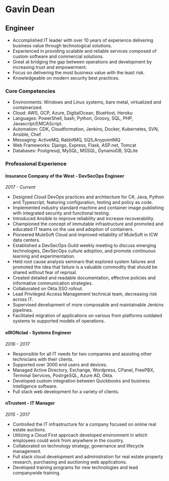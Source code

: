 # Gavin Dean
## Engineer


- Accomplished IT leader with over 10 years of experience delivering business value through technological solutions.
- Experienced in providing scalable and reliable services composed of custom software and commercial solutions. 
- Great at bridging the gap between operations and development by increasing trust and empowerment.
- Focus on delivering the most business value with the least risk.
- Knowledgeable on modern security best practices.

### Core Competencies

- Environments: Windows and Linux systems, bare metal, virtualized and containerized. 
- Cloud: AWS, GCP, Azure, DigitalOcean, BlueHost, Heroku
- Languages: PowerShell, bash, Python, Groovy, SQL, PHP, Javascript/EMCAScript.
- Automation: CDK, Cloudformation, Jenkins, Docker, Kubernetes, SVN, Ansible, Chef 
- Messaging: ActiveMQ, RabbitMQ, SQS,AnypointMQ
- Web Frameworks: Django, Express, Flask, ASP.net, Tomcat
- Databases: Postgresql, MySQL, MSSQL, DynamoDB, SQLite

### Professional Experience
#### Insurance Company of the West - DevSecOps Engineer

*2017 - Current*
- Designed Cloud DevOps practices and architecture for C#, Java, Python and Typescript, featuring configuration, testing and policy as code.
- Implemented industry standard machine and container image publishing with integrated security and functional testing.
- Introduced Ansible to improve reliability and increase recoverability.
- Championed the concept of immutable infrastructure and promoted and educated IT
teams on the use and adoption of containers.
- Pioneered MuleSoft Cloud and improved reliability of MuleSoft in ICW data centers.
- Established a DevSecOps Guild weekly meeting to discuss emerging technologies,
DevSecOps culture adoption, and promote continuous learning and experimentation.
- Held root cause analysis seminars that explored system failures and promoted the idea
that failure is a valuable commodity that should be shared without fear of reprisal.
- Created detailed and readable documentation, effective policies and informative
communication strategies.
- Collaborated on Okta SSO rollout.
- Lead Privileged Access Management technical team, decreasing risk across IT.
- Supervised development of more composable and maintainable Jenkins pipelines.
- Facilitated migration of applications on various from platforms outdated systems to
supported models of operations.

#### eIRONclad - Systems Engineer

*2016 - 2017*
- Responsible for all IT needs for two companies and assisting other technicians with their clients.
- Supported over 3000 end users and devices.
- Managed Active Directory, Exchange, Wordpress, CPanel, FreePBX, Terminal
Services, PostrgeSQL, Azure AD, Okta.
- Developed custom integration between Quickbooks and business intelligence software.
- Full stack web development for a variety of clients.

#### nTrustent - IT Manager

*2015 - 2017*

- Controlled the IT infrastructure for a company focused on online real estate auctions.
- Utilizing a Cloud First approach developed environment in which employees could
work from anywhere in the country.
- Collaborated on technology strategy, governance and lifecycle management.
- Full stack cloud development and administration for real estate property research,
purchasing and auctioning web applications.
- Developed training programs for new technologies and lead companywide training.
